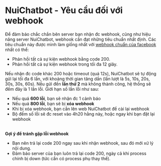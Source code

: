 <a name="yeucauwebhook"></a>  
# NuiChatbot - Yêu cầu đối với webhook
  
Để đảm bảo chắc chắn bên server bạn nhận đc webhook, cũng như hiệu năng server NuiChatbot, webhook cần đạt những tiêu chuẩn nhất định. Các tiêu chuẩn này được mình làm giống nhất với [webhook chuẩn của facebook](https://developers.facebook.com/docs/messenger-platform/webhook#unsubscribe) nhất có thể:

- Phản hồi tất cả sự kiện webhook bằng code 200.
- Phản hồi tất cả sự kiện webhook trong tối đa 12 giây.

Nếu nhận đc code khác 200 hoặc timeout (quá 12s), NuiChatbot sẽ tự động gửi lại tối đa 6 lần, với khoảng thời gian tăng dần (lần lượt là 5s, 10s, 20s, 30s, 30s, 60s). Nếu gửi đến **lần thứ 2** mà không thành công, hệ thống sẽ đếm đây là 1 lần lỗi. Giới hạn số lần lỗi như sau:

- Nếu quá **600 lỗi**, bạn sẽ nhận đc 1 cảnh báo
- Nếu quá **800 lỗi**, bạn sẽ bị **xóa webhook**
- Khi bị xóa webhook, bạn cần lên web NuiChatbot để cài lại webhook
- Bộ đếm số lỗi sẽ đc reset vào 4h20 hằng này, hoặc ngay khi bạn đặt lại webhook

<a name="goiywebhook"></a>  
__Gợi ý để tránh gặp lỗi webhook__
- Bạn nên trả lại code 200 ngay sau khi nhận webhook, sau đó mới xử lý nội dung.
- Đảm bảo server của bạn luôn trả lại code 200, ngày cả khi process chính bị down (tức cần có process phụ thay thế).
 
